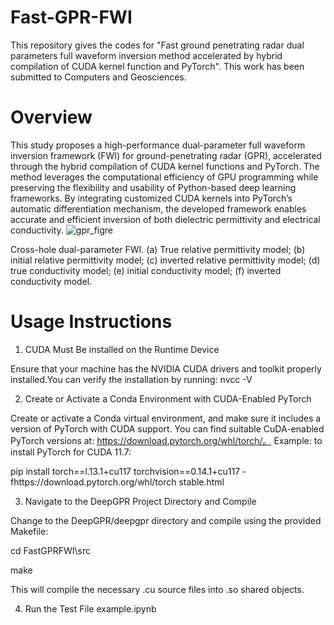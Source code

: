 # Fast-GPR-FWI
This repository gives the codes for "Fast ground penetrating radar dual parameters full waveform inversion method accelerated by hybrid compilation of CUDA kernel function and PyTorch". This work has been submitted to Computers and Geosciences.

# Overview
This study proposes a high-performance dual-parameter full waveform inversion framework (FWI) for ground-penetrating radar (GPR), accelerated through the hybrid compilation of CUDA kernel functions and PyTorch. The method leverages the computational efficiency of GPU programming while preserving the flexibility and usability of Python-based deep learning frameworks. By integrating customized CUDA kernels into PyTorch’s automatic differentiation mechanism, the developed framework enables accurate and efficient inversion of both dielectric permittivity and electrical conductivity.
![gpr_figre](https://github.com/user-attachments/assets/28e18a25-4e25-4ecb-9698-f9fdbae2fa02)

Cross-hole dual-parameter FWI. (a) True relative permittivity model; (b) initial relative permittivity model; (c) inverted relative permittivity model; (d) true conductivity model; (e) initial conductivity model; (f) inverted conductivity model.

# Usage Instructions
1. CUDA Must Be installed on the Runtime Device

Ensure that your machine has the NVIDlA CUDA drivers and toolkit properly installed.You can verify the installation by running: nvcc -V

2. Create or Activate a Conda Environment with CUDA-Enabled PyTorch

Create or activate a Conda virtual environment, and make sure it includes a version of PyTorch with CUDA support. You can find suitable CuDA-enabled PyTorch versions at: https://download.pytorch.org/whl/torch/。 Example: to install PyTorch for CUDA 11.7:

pip install torch==l.13.1+cu117 torchvision==0.14.1+cu117 -fhttps://download.pytorch.org/whl/torch stable.html

3. Navigate to the DeepGPR Project Directory and Compile

Change to the DeepGPR/deepgpr directory and compile using the provided Makefile:

cd FastGPRFWI\src

make

This will compile the necessary .cu source files into .so shared objects.

4. Run the Test File example.ipynb
